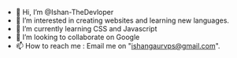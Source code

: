 - 👋 Hi, I’m @Ishan-TheDevloper
- 👀 I’m interested in creating websites and learning new languages.
- 🌱 I’m currently learning CSS and Javascript
- 💞️ I’m looking to collaborate on Google
- 📫 How to reach me : Email me on "ishangaurvps@gmail.com".

<!---
Ishan-TheDevloper/Ishan-TheDevloper is a ✨ special ✨ repository because its `README.md` (this file) appears on your GitHub profile.
You can click the Preview link to take a look at your changes.
--->
